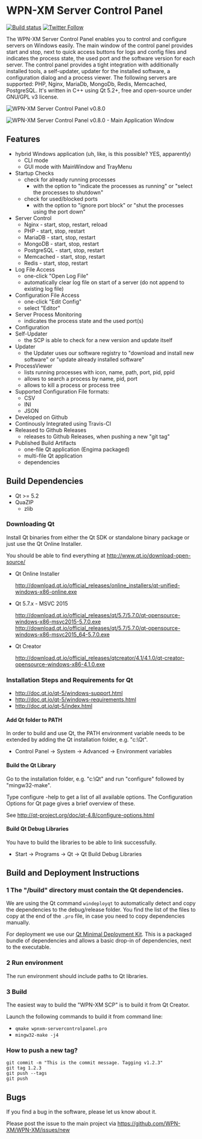 WPN-XM Server Control Panel 
===========================

[![Build status](https://ci.appveyor.com/api/projects/status/sil30bww9uj6x7id/branch/master?svg=true)](https://ci.appveyor.com/project/jakoch/server-control-panel/branch/master)
[![Twitter Follow](https://img.shields.io/twitter/follow/wpnxm.svg?style=social&label=Follow&maxAge=2592000)](https://twitter.com/wpnxm)

The WPN-XM Server Control Panel enables you to control and configure servers on Windows easily.
The main window of the control panel provides start and stop, next to quick access buttons for logs and config files and indicates the process state, the used port and the software version for each server. The control panel provides a tight integration with additionally installed tools, a self-updater, updater for the installed software, a configuration dialog and a process viewer.
The following servers are supported: PHP, Nginx, MariaDb, MongoDb, Redis, Memcached, PostgreSQL.
It's written in C++ using Qt 5.2+, free and open-source under GNU/GPL v3 license.

![WPN-XM Server Control Panel v0.8.0](https://cloud.githubusercontent.com/assets/85608/4353472/9dfe4d10-4233-11e4-96bd-939f82b82869.jpg)

![WPN-XM Server Control Panel v0.8.0 - Main Application Window](https://cloud.githubusercontent.com/assets/85608/4353466/85a395c2-4233-11e4-9ff3-5d7d975e7396.jpg)

## Features

- hybrid Windows application (uh, like, is this possible? YES, apparently)
  - CLI mode
  - GUI mode with MainWindow and TrayMenu
- Startup Checks
  - check for already running processes 
    - with the option to "indicate the processes as running" or "select the processes to shutdown"
  - check for used/blocked ports
    - with the option to "ignore port block" or "shut the processes using the port down"
- Server Control 
  - Nginx      - start, stop, restart, reload
  - PHP        - start, stop, restart
  - MariaDB    - start, stop, restart
  - MongoDB    - start, stop, restart
  - PostgreSQL - start, stop, restart
  - Memcached  - start, stop, restart
  - Redis      - start, stop, restart
- Log File Access
  - one-click "Open Log File"
  - automatically clear log file on start of a server (do not append to existing log file)
- Configuration File Access
  - one-click "Edit Config"
  - select "Editor"
- Server Process Monitoring 
  - indicates the process state and the used port(s)
- Configuration
- Self-Updater
  - the SCP is able to check for a new version and update itself 
- Updater
  - the Updater uses our software registry to "download and install new software" or "update already installed software"
- ProcessViewer
  - lists running processes with icon, name, path, port, pid, ppid
  - allows to search a process by name, pid, port
  - allows to kill a process or process tree
- Supported Configuration File formats:
  - CSV
  - INI
  - JSON  
- Developed on Github
- Continously Integrated using Travis-CI
- Released to Github Releases
  - releases to Github Releases, when pushing a new "git tag"
- Published Build Artifacts
  - one-file Qt application (Engima packaged)
  - multi-file Qt application
  - dependencies

## Build Dependencies

* Qt >= 5.2
* QuaZIP
  * zlib

### Downloading Qt

Install Qt binaries from either the Qt SDK or standalone binary package or just use the Qt Online Installer.

You should be able to find everything at http://www.qt.io/download-open-source/

* Qt Online Installer

  http://download.qt.io/official_releases/online_installers/qt-unified-windows-x86-online.exe

* Qt 5.7.x - MSVC 2015

  http://download.qt.io/official_releases/qt/5.7/5.7.0/qt-opensource-windows-x86-msvc2015-5.7.0.exe
  http://download.qt.io/official_releases/qt/5.7/5.7.0/qt-opensource-windows-x86-msvc2015_64-5.7.0.exe

* Qt Creator

  http://download.qt.io/official_releases/qtcreator/4.1/4.1.0/qt-creator-opensource-windows-x86-4.1.0.exe

### Installation Steps and Requirements for Qt

-  http://doc.qt.io/qt-5/windows-support.html
-  http://doc.qt.io/qt-5/windows-requirements.html
-  http://doc.qt.io/qt-5/index.html

#### Add Qt folder to PATH

In order to build and use Qt, the PATH environment variable needs to be extended
by adding the Qt installation folder, e.g. "c:\Qt".

* Control Panel -> System -> Advanced -> Environment variables

#### Build the Qt Library

Go to the installation folder, e.g. "c:\Qt" and run "configure" followed by "mingw32-make".

Type configure -help to get a list of all available options.
The Configuration Options for Qt page gives a brief overview of these.

See http://qt-project.org/doc/qt-4.8/configure-options.html

#### Build Qt Debug Libraries

You have to build the libraries to be able to link successfully.

* Start -> Programs -> Qt -> Qt Build Debug Libraries

## Build and Deployment Instructions

### 1 The "/build" directory must contain the Qt dependencies.

We are using the Qt command `windeployqt` to automatically detect and copy the dependencies to the debug/release folder.
You find the list of the files to copy at the end of the `.pro` file, in case you need to copy dependencies manually. 

For deployment we use our [Qt Minimal Deployment Kit](https://github.com/WPN-XM/qt-mini-deploy/). This is a packaged bundle of dependencies and allows a basic drop-in of dependencies, next to the executable.

### 2 Run environment

The run environment should include paths to Qt libraries.

### 3 Build

The easiest way to build the "WPN-XM SCP" is to build it from Qt Creator.

Launch the following commands to build it from command line:
* `qmake wpnxm-servercontrolpanel.pro`
* `mingw32-make -j4`

### How to push a new tag?

	git commit -m "This is the commit message. Tagging v1.2.3"
	git tag 1.2.3
	git push --tags
	git push

## Bugs

If you find a bug in the software, please let us know about it.

Please post the issue to the main project via https://github.com/WPN-XM/WPN-XM/issues/new
